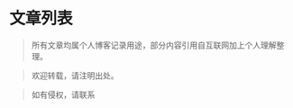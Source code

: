 # 文章列表

<motto></motto>

<posts></posts>


> 所有文章均属个人博客记录用途，部分内容引用自互联网加上个人理解整理。

> 欢迎转载，请注明出处。

> 如有侵权，请联系

